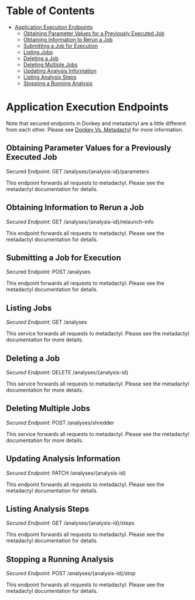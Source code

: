 # Table of Contents

* [Application Execution Endpoints](#application-execution-endpoints)
    * [Obtaining Parameter Values for a Previously Executed Job](#obtaining-parameter-values-for-a-previously-executed-job)
    * [Obtaining Information to Rerun a Job](#obtaining-information-to-rerun-a-job)
    * [Submitting a Job for Execution](#submitting-a-job-for-execution)
    * [Listing Jobs](#listing-jobs)
    * [Deleting a Job](#deleting-a-job)
    * [Deleting Multiple Jobs](#deleting-multiple-jobs)
    * [Updating Analysis Information](#updating-analysis-information)
    * [Listing Analysis Steps](#listing-analysis-steps)
    * [Stopping a Running Analysis](#stopping-a-running-analysis)

# Application Execution Endpoints

Note that secured endpoints in Donkey and metadactyl are a little different from
each other. Please see [Donkey Vs. Metadactyl](donkey-v-metadactyl.md) for more
information.

## Obtaining Parameter Values for a Previously Executed Job

Secured Endpoint: GET /analyses/{analysis-id}/parameters

This endpoint forwards all requests to metadactyl. Please see the metadactyl
documentation for details.

## Obtaining Information to Rerun a Job

*Secured Endpoint:* GET /analyses/{analysis-id}/relaunch-info

This endpoint forwards all requests to metadactyl. Please see the metadactyl
documentation for details.

## Submitting a Job for Execution

Secured Endpoint: POST /analyses

This endpoint forwards all requests to metadactyl. Please see the metadactyl
documentation for details.

## Listing Jobs

*Secured Endpoint:* GET /analyses

This service forwards all requests to metadactyl. Please see the metadactyl
documentation for more details.

## Deleting a Job

*Secured Endpoint:* DELETE /analyses/{analysis-id}

This service forwards all requests to metadactyl. Please see the metadactyl
documentation for more details.

## Deleting Multiple Jobs

*Secured Endpoint:* POST /analyses/shredder

This service forwards all requests to metadactyl. Please see the metadactyl
documentation for more details.

## Updating Analysis Information

*Secured Endpoint:* PATCH /analyses/{analysis-id}

This endpoint forwards all requests to metadactyl. Please see the metadactyl
documentation for details.

## Listing Analysis Steps

*Secured Endpoint:* GET /analyses/{analysis-id}/steps

This endpoint forwards all requests to metadactyl. Please see the metadactyl
documentation for details.

## Stopping a Running Analysis

*Secured Endpoint:* POST /analyses/{analysis-id}/stop

This endpoint forwards all requests to metadactyl. Please see the metadactyl
documentation for details.
